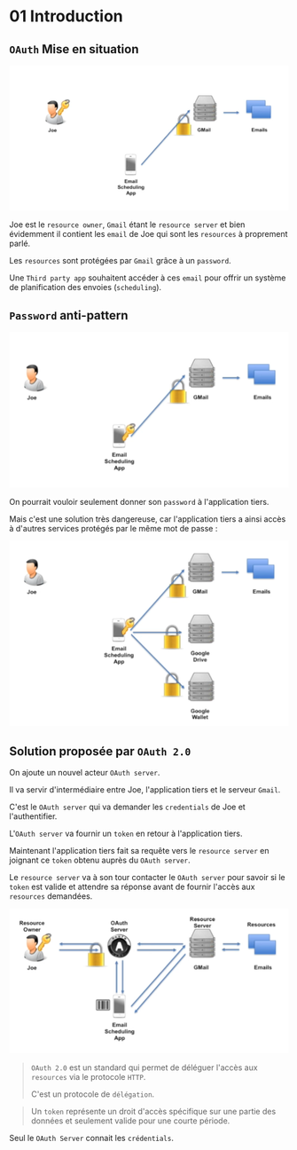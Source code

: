 # 01 Introduction

## `OAuth` Mise en situation

<img src="assets/third-party-app-access-email.png" alt="third-party-app-access-email" style="zoom:100%;" />

Joe est le `resource owner`, `Gmail` étant le `resource server` et bien évidemment il contient les `email` de Joe qui sont les `resources` à proprement parlé.

Les `resources` sont protégées par `Gmail` grâce à un `password`.

Une `Third party app` souhaitent accéder à ces `email` pour offrir un système de planification des envoies (`scheduling`).



## `Password` anti-pattern

<img src="assets/password-anti-pattern.png" alt="password-anti-pattern" />

On pourrait vouloir seulement donner son `password` à l'application tiers.

Mais c'est une solution très dangereuse, car l'application tiers a ainsi accès à d'autres services protégés par le même mot de passe :

<img src="assets/share-password-dangerosiity.png" alt="share-password-dangerosiity" />



## Solution proposée par `OAuth 2.0`

On ajoute un nouvel acteur `OAuth server`.

Il va servir d'intermédiaire entre Joe, l'application tiers et le serveur `Gmail`.

C'est le `OAuth server` qui va demander les `credentials` de Joe et l'authentifier.

L'`OAuth server` va fournir un `token` en retour à l'application tiers.

Maintenant l'application tiers fait sa requête vers le `resource server` en joignant ce `token` obtenu auprès du `OAuth server`.

Le `resource server` va à son tour contacter le `OAuth server` pour savoir si le `token` est valide et attendre sa réponse avant de fournir l'accès aux `resources` demandées. 

<img src="assets/oauth-server-tiers-resources-app.png" alt="oauth-server-tiers-resources-app" />

> `OAuth 2.0` est un standard qui permet de déléguer l'accès aux `resources` via le protocole `HTTP`.
>
> C'est un protocole de `délégation`.

> Un `token` représente un droit d'accès spécifique sur une partie des données et seulement valide pour une courte période.

Seul le `OAuth Server` connait les `crédentials`.















